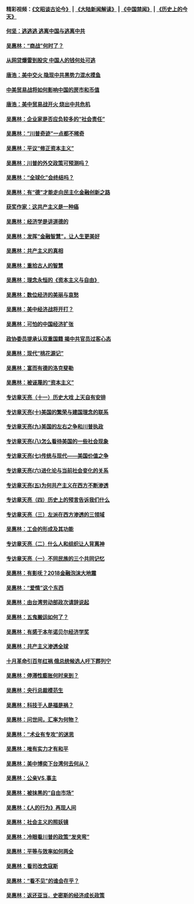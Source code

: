 #### 精彩视频：[《文昭谈古论今》](https://github.com/gfw-breaker/wenzhao/blob/master/README.md?t=11180031) | [《大陆新闻解读》](https://github.com/gfw-breaker/ntdtv-comedy/blob/master/README.md?t=11180031) | [《中国禁闻》](https://github.com/gfw-breaker/ntdtv-news/blob/master/README.md?t=11180031) | [《历史上的今天》](https://github.com/gfw-breaker/today-in-history/blob/master/README.md?t=11180031) 

#### [何坚：逃逃逃 逃离中国与逃离中共](../pages/nsc423/n10592891.md?t=11180031) 

#### [吴惠林：“商战”何时了？](../pages/nsc423/n10573558.md?t=11180031) 

#### [从网贷爆雷到股灾 中国人的钱何处可逃](../pages/nsc423/n10572800.md?t=11180031) 

#### [唐浩：美中交火 隐现中共黑势力混水摸鱼](../pages/nsc423/n10544040.md?t=11180031) 

#### [中美贸易战将如何影响中国的房市和币值](../pages/nsc423/n10543697.md?t=11180031) 

#### [唐浩：美中贸易战开火 烧出中共危机](../pages/nsc423/n10540126.md?t=11180031) 

#### [吴惠林：企业家是否应负较多的“社会责任”](../pages/nsc423/n10535022.md?t=11180031) 

#### [吴惠林：“川普奇迹”一点都不稀奇](../pages/nsc423/n10512808.md?t=11180031) 

#### [吴惠林：平议“修正资本主义”](../pages/nsc423/n10495724.md?t=11180031) 

#### [吴惠林：川普的外交政策可预测吗？](../pages/nsc423/n10462387.md?t=11180031) 

#### [吴惠林：“全球化”会终结吗？](../pages/nsc423/n10452838.md?t=11180031) 

#### [吴惠林：有“德”才能走向民主化金融创新之路](../pages/nsc423/n10432292.md?t=11180031) 

#### [获奖作家：这共产主义是一种癌](../pages/nsc423/n10431541.md?t=11180031) 

#### [吴惠林：经济学是讲道德的](../pages/nsc423/n10398014.md?t=11180031) 

#### [吴惠林：发挥“金融智慧”，让人生更美好](../pages/nsc423/n10375019.md?t=11180031) 

#### [吴惠林：共产主义的真相](../pages/nsc423/n10351394.md?t=11180031) 

#### [吴惠林：重拾古人的智慧](../pages/nsc423/n10337691.md?t=11180031) 

#### [吴惠林：理念永恒的《资本主义与自由》](../pages/nsc423/n10316274.md?t=11180031) 

#### [吴惠林：数位经济的美丽与哀愁](../pages/nsc423/n10292946.md?t=11180031) 

#### [吴惠林：美中经济战将开打？](../pages/nsc423/n10258825.md?t=11180031) 

#### [吴惠林：可怕的中国经济扩张](../pages/nsc423/n10219147.md?t=11180031) 

#### [政协委员提承认双重国籍 揭中共官员过客心态](../pages/nsc423/n10208809.md?t=11180031) 

#### [吴惠林：现代“桃花源记”](../pages/nsc423/n10185234.md?t=11180031) 

#### [吴惠林：富而有德的洛克斐勒](../pages/nsc423/n10142264.md?t=11180031) 

#### [吴惠林：被诬蔑的“资本主义”](../pages/nsc423/n10124816.md?t=11180031) 

#### [专访章天亮（十一）历史大戏 上天自有安排](../pages/nsc423/n10094905.md?t=11180031) 

#### [专访章天亮(十)美国的繁荣与建国理念的联系](../pages/nsc423/n10094899.md?t=11180031) 

#### [专访章天亮(九)美国的左右之争和川普执政](../pages/nsc423/n10094889.md?t=11180031) 

#### [专访章天亮(八)怎么看待美国的一些社会现象](../pages/nsc423/n10094857.md?t=11180031) 

#### [专访章天亮(七)传统与现代——美国价值之争](../pages/nsc423/n10093140.md?t=11180031) 

#### [专访章天亮(六)进化论与当前社会变化的关系](../pages/nsc423/n10092036.md?t=11180031) 

#### [专访章天亮(五)为何共产主义在西方不断渗透](../pages/nsc423/n10083620.md?t=11180031) 

#### [专访章天亮（四）历史上的预言告诉我们什么](../pages/nsc423/n10083606.md?t=11180031) 

#### [专访章天亮（三）左派在西方渗透的三领域](../pages/nsc423/n10081115.md?t=11180031) 

#### [吴惠林：工会的形成及其功能](../pages/nsc423/n10080633.md?t=11180031) 

#### [专访章天亮（二）什么人和组织让人背离神](../pages/nsc423/n10076637.md?t=11180031) 

#### [专访章天亮（一）不同民族的三个共同记忆](../pages/nsc423/n10074188.md?t=11180031) 

#### [吴惠林：有影呒？2018金融泡沫大地震](../pages/nsc423/n10040534.md?t=11180031) 

#### [吴惠林：“爱情”这个东西](../pages/nsc423/n10019423.md?t=11180031) 

#### [吴惠林：由台湾劳动部政次请辞说起](../pages/nsc423/n9979679.md?t=11180031) 

#### [吴惠林：五鬼搬运如何了？](../pages/nsc423/n9925338.md?t=11180031) 

#### [吴惠林：有感于本年诺贝尔经济学奖](../pages/nsc423/n9871883.md?t=11180031) 

#### [吴惠林：共产主义渗透全球](../pages/nsc423/n9812748.md?t=11180031) 

#### [十月革命引百年红祸 俄总统候选人吁下葬列宁](../pages/nsc423/n9810182.md?t=11180031) 

#### [吴惠林：停滞性膨胀何时来到？](../pages/nsc423/n9764136.md?t=11180031) 

#### [吴惠林：央行总裁模范生](../pages/nsc423/n9728134.md?t=11180031) 

#### [吴惠林：科技于人是福是祸？](../pages/nsc423/n9672982.md?t=11180031) 

#### [吴惠林：问世间，汇率为何物？](../pages/nsc423/n9621788.md?t=11180031) 

#### [吴惠林：“术业有专攻”的迷思](../pages/nsc423/n9580363.md?t=11180031) 

#### [吴惠林：唯有实力才有和平](../pages/nsc423/n9529599.md?t=11180031) 

#### [吴惠林：美中博奕下台湾何去何从？](../pages/nsc423/n9483598.md?t=11180031) 

#### [吴惠林：公亲VS.事主](../pages/nsc423/n9425637.md?t=11180031) 

#### [吴惠林：被抹黑的“自由市场”](../pages/nsc423/n9351545.md?t=11180031) 

#### [吴惠林：《人的行为》再现人间](../pages/nsc423/n9296339.md?t=11180031) 

#### [吴惠林：社会主义的照妖镜](../pages/nsc423/n9243460.md?t=11180031) 

#### [吴惠林：冷眼看川普的政策“发夹弯”](../pages/nsc423/n9120684.md?t=11180031) 

#### [吴惠林：平等与效率如何两全](../pages/nsc423/n9075430.md?t=11180031) 

#### [吴惠林：看司改念寇斯](../pages/nsc423/n9024915.md?t=11180031) 

#### [吴惠林：“看不见”的谁会在乎？](../pages/nsc423/n8977488.md?t=11180031) 

#### [吴惠林：返还亚当．史密斯的经济成长政策](../pages/nsc423/n8931896.md?t=11180031) 

